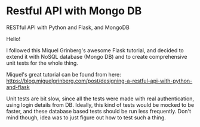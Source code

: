 # Restful API with Mongo DB
RESTful API with Python and Flask, and MongoDB

Hello!

I followed this Miquel Grinberg's awesome Flask tutorial, and decided to extend it with NoSQL database (Mongo DB) and to create comprehensive unit tests for the whole thing. 

Miquel's great tutorial can be found from here: https://blog.miguelgrinberg.com/post/designing-a-restful-api-with-python-and-flask

Unit tests are bit slow, since all the tests were made with real authentication, using login details from DB. Ideally, this kind of tests would be mocked to be faster, and these database based tests should be run less frequently. Don't mind though, idea was to just figure out how to test such a thing. 
